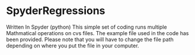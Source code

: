 # SpyderRegressions
Written In Spyder (python) This simple set of coding runs multiple Mathmatical operations on cvs files.
The example file used in the code has been provided. Please note that you will have to change the file path depending on where you put the file in your computer.
